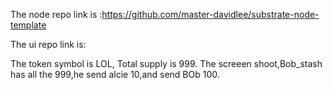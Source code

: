 


The node repo link is :https://github.com/master-davidlee/substrate-node-template



The ui repo link is:



The token symbol is LOL, Total supply is 999.            The screeen shoot,Bob_stash has all the 999,he send alcie 10,and send BOb 100.

